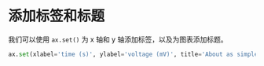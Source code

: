 # 添加标签和标题

我们可以使用 `ax.set()` 为 x 轴和 y 轴添加标签，以及为图表添加标题。

```python
ax.set(xlabel='time (s)', ylabel='voltage (mV)', title='About as simple as it gets, folks')
```
